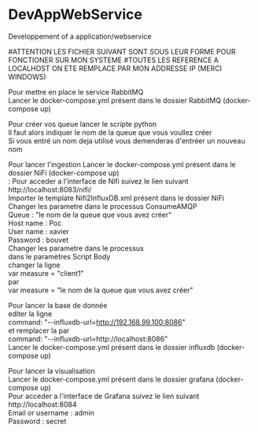 # DevAppWebService
Developpement of a application/webservice

#ATTENTION LES FICHIER SUIVANT SONT SOUS LEUR FORME POUR FONCTIONER SUR MON SYSTEME
#TOUTES LES REFERENCE A LOCALHOST ON ETE REMPLACE PAR MON ADDRESSE IP (MERCI WINDOWS)

Pour mettre en place le service RabbitMQ\
  Lancer le docker-compose.yml présent dans le dossier RabbitMQ (docker-compose up)


Pour créer vos queue lancer le scripte python\
  Il faut alors indiquer le nom de la queue que vous voullez créer\
  Si vous entré un nom deja utilisé vous demenderas d'entréer un nouveau nom
  

Pour lancer l'ingestion 
Lancer le docker-compose.yml présent dans le dossier NiFi (docker-compose up)\
:  Pour acceder a l'interface de Nifi suivez le lien suivant http://localhost:8083/nifi/ \
  Importer le template Nifi2InfluxDB.xml présent dans le dossier NiFi\
  Changer les parametre dans le processus ConsumeAMQP\
    Queue : "le nom de la queue que vous avez créer"\
    Host name : Poc\
    User name : xavier\
    Password : bouvet\
  Changer les parametre dans le processus \
    dans le paramètres Script Body\
      changer la ligne\
        var measure = "client1"\
      par\
        var measure = "le nom de la queue que vous avez créer"
    

Pour lancer la base de donnée\
  editer la ligne\
    command: "--influxdb-url=http://192.168.99.100:8086" \
  et remplacer la par \
    command: "--influxdb-url=http://localhost:8086" \
  Lancer le docker-compose.yml présent dans le dossier influxdb (docker-compose up)
  
  
Pour lancer la visualisation\
  Lancer le docker-compose.yml présent dans le dossier grafana (docker-compose up)\
  Pour acceder a l'interface de Grafana suivez le lien suivant http://localhost:8084 \
    Email or username : admin\
    Password : secret

